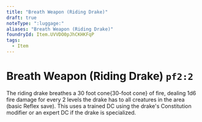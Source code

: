 ```yaml
---
title: "Breath Weapon (Riding Drake)"
draft: true
noteType: ":luggage:"
aliases: "Breath Weapon (Riding Drake)"
foundryId: Item.UVVDO0pJhCKHKFqP
tags:
  - Item
---
```


# Breath Weapon (Riding Drake) `pf2:2`

The riding drake breathes a 30 foot cone{30-foot cone} of fire, dealing 1d6 fire damage for every 2 levels the drake has to all creatures in the area (basic Reflex save). This uses a trained DC using the drake's Constitution modifier or an expert DC if the drake is specialized.
